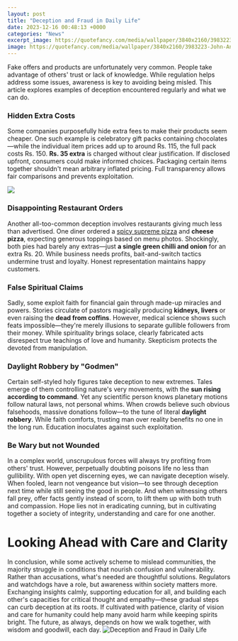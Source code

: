 ```yaml
---
layout: post
title: "Deception and Fraud in Daily Life"
date: 2023-12-16 00:48:13 +0000
categories: "News"
excerpt_image: https://quotefancy.com/media/wallpaper/3840x2160/3983223-John-Andreas-Widtsoe-Quote-Fraud-and-deceit-are-anxious-for-your.jpg
image: https://quotefancy.com/media/wallpaper/3840x2160/3983223-John-Andreas-Widtsoe-Quote-Fraud-and-deceit-are-anxious-for-your.jpg
---
```


Fake offers and products are unfortunately very common. People take advantage of others' trust or lack of knowledge. While regulation helps address some issues, awareness is key to avoiding being misled. This article explores examples of deception encountered regularly and what we can do.
### Hidden Extra Costs  
Some companies purposefully hide extra fees to make their products seem cheaper. One such example is celebratory gift packs containing chocolates—while the individual item prices add up to around Rs. 115, the full pack costs Rs. 150. **Rs. 35 extra** is charged without clear justification. If disclosed upfront, consumers could make informed choices. Packaging certain items together shouldn't mean arbitrary inflated pricing. Full transparency allows fair comparisons and prevents exploitation.

![](https://quotefancy.com/media/wallpaper/3840x2160/1295175-John-Andreas-Widtsoe-Quote-Fraud-and-deceit-are-anxious-for-your.jpg)
### Disappointing Restaurant Orders
Another all-too-common deception involves restaurants giving much less than advertised. One diner ordered a [spicy supreme pizza](https://store.fi.io.vn/colorful-watercolor-paint-long-coat-chihuahua-dog5660-t-shirt) and **cheese pizza**, expecting generous toppings based on menu photos. Shockingly, both pies had barely any extras—just **a single green chilli and onion** for an extra Rs. 20. While business needs profits, bait-and-switch tactics undermine trust and loyalty. Honest representation maintains happy customers.
### False Spiritual Claims 
Sadly, some exploit faith for financial gain through made-up miracles and powers. Stories circulate of pastors magically producing **kidneys, livers** or even raising the **dead from coffins**. However, medical science shows such feats impossible—they're merely illusions to separate gullible followers from their money. While spirituality brings solace, clearly fabricated acts disrespect true teachings of love and humanity. Skepticism protects the devoted from manipulation.
### Daylight Robbery by "Godmen"  
Certain self-styled holy figures take deception to new extremes. Tales emerge of them controlling nature's very movements, with the **sun rising according to command**. Yet any scientific person knows planetary motions follow natural laws, not personal whims. When crowds believe such obvious falsehoods, massive donations follow—to the tune of literal **daylight robbery**. While faith comforts, trusting man over reality benefits no one in the long run. Education inoculates against such exploitation. 
### Be Wary but not Wounded
In a complex world, unscrupulous forces will always try profiting from others' trust. However, perpetually doubting poisons life no less than gullibility. With open yet discerning eyes, we can navigate deception wisely. When fooled, learn not vengeance but vision—to see through deception next time while still seeing the good in people. And when witnessing others fall prey, offer facts gently instead of scorn, to lift them up with both truth and compassion. Hope lies not in eradicating cunning, but in cultivating together a society of integrity, understanding and care for one another.
# Looking Ahead with Care and Clarity
In conclusion, while some actively scheme to mislead communities, the majority struggle in conditions that nourish confusion and vulnerability. Rather than accusations, what's needed are thoughtful solutions. Regulators and watchdogs have a role, but awareness within society matters more. Exchanging insights calmly, supporting education for all, and building each other's capacities for critical thought and empathy—these gradual steps can curb deception at its roots. If cultivated with patience, clarity of vision and care for humanity could help many avoid harm while keeping spirits bright. The future, as always, depends on how we walk together, with wisdom and goodwill, each day.
![Deception and Fraud in Daily Life](https://quotefancy.com/media/wallpaper/3840x2160/3983223-John-Andreas-Widtsoe-Quote-Fraud-and-deceit-are-anxious-for-your.jpg)